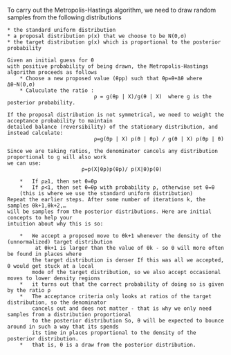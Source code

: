 To carry out the Metropolis-Hastings algorithm, we need to draw random samples from the following distributions

    * the standard uniform distribution
    * a proposal distribution p(x) that we choose to be N(0,σ)
    * the target distribution g(x) which is proportional to the posterior probability

    Given an initial guess for θ
    with positive probability of being drawn, the Metropolis-Hastings algorithm proceeds as follows
        * Choose a new proposed value (θpp) such that θp=θ+Δθ where Δθ∼N(0,σ)
        * Caluculate the ratio :
                                ρ = g(θp | X)/g(θ | X)  where g is the posterior probability.

    If the proposal distribution is not symmetrical, we need to weight the acceptance probability to maintain
    detailed balance (reversibility) of the stationary distribution, and instead calculate:
                                ρ=g(θp | X) p(θ | θp) / g(θ | X) p(θp | θ)

    Since we are taking ratios, the denominator cancels any distribution proportional to g will also work
    we can use:
                            ρ=p(X|θp)p(θp)/ p(X|θ)p(θ)

        *   If ρ≥1, then set θ=θp
        *   If ρ<1, then set θ=θp with probability ρ, otherwise set θ=θ
        (this is where we use the standard uniform distribution)
    Repeat the earlier steps. After some number of iterations k, the samples θk+1,θk+2,…
    will be samples from the posterior distributions. Here are initial concepts to help your
    intuition about why this is so:

        *   We accept a proposed move to θk+1 whenever the density of the (unnormalized) target distribution
             at θk+1 is larger than the value of θk - so θ will more often be found in places where
            the target distribution is denser If this was all we accepted, θ would get stuck at a local
            mode of the target distribution, so we also accept occasional moves to lower density regions
        *   it turns out that the correct probability of doing so is given by the ratio ρ
        *   The acceptance criteria only looks at ratios of the target distribution, so the denominator
            cancels out and does not matter - that is why we only need samples from a distribution proportional
            to the posterior distribution So, θ will be expected to bounce around in such a way that its spends
            its time in places proportional to the density of the posterior distribution.
        *   that is, θ is a draw from the posterior distribution.
